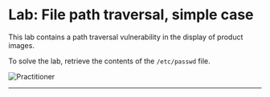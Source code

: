 # Lab: File path traversal, simple case

This lab contains a path traversal vulnerability in the display of product images.

To solve the lab, retrieve the contents of the `/etc/passwd` file.

![Practitioner](https://img.shields.io/badge/level-Apprentice-green)  


---
